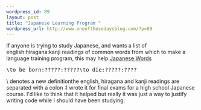 ```yaml
--- 
wordpress_id: 89
layout: post
title: "Japanese Learning Program "
wordpress_url: http://www.oneofthesedaysblog.com/?p=89
---
```

If anyone is trying to study Japanese, and wants a list of english:hiragana:kanji readings of common words from which to make a language training program, this may help:<a href='http://www.oneofthesedaysblog.com/wp-content/uploads/2010/05/words.txt'>Japanese Words</a><pre>\to be born:?????:?????\to die:?????:????</pre>\ denotes a new definitionthe english, hiragana and kanji readings are separated with a colon :I wrote it for final exams for a high school Japanese course. I'd like to think that it helped but really it was just a way to justify writing code while I should have been studying.
